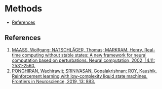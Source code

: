 # Methods

- [References](#references)

## References
1. [MAASS, Wolfgang; NATSCHLÄGER, Thomas; MARKRAM, Henry. Real-time computing without stable states: A new framework for neural computation based on perturbations. Neural computation, 2002, 14.11: 2531-2560.](https://igi-web.tugraz.at/people/maass/psfiles/130.pdf)
2. [PONGHIRAN, Wachirawit; SRINIVASAN, Gopalakrishnan; ROY, Kaushik. Reinforcement learning with low-complexity liquid state machines. Frontiers in Neuroscience, 2019, 13: 883.](https://www.frontiersin.org/articles/10.3389/fnins.2019.00883/full)

